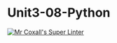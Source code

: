 # Unit3-08-Python
[![Mr Coxall's Super Linter](https://github.com/ICS3U-Programming-Xiaohan-T/Unit3-08-Python/workflows/Mr%20Coxall's%20Super%20Linter/badge.svg)](https://github.com/ICS3U-Programming-Xiaohan-T/Unit3-08-Python/actions/)
